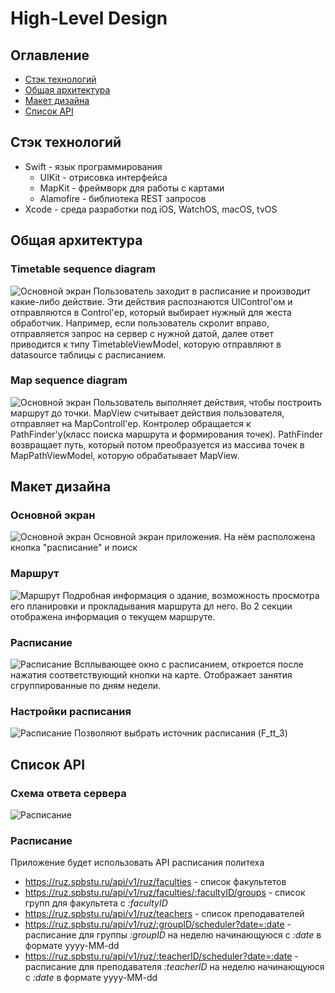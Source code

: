 # High-Level Design

## Оглавление
* [Стэк технологий](#стэк-технологий)
* [Общая архитектура](#общая-архитектура)
* [Макет дизайна](#макет-дизайна)
* [Список API](#стэк-технологий)

## Стэк технологий

* Swift - язык программирования 
  * UIKit - отрисовка интерфейса
  * MapKit - фреймворк для работы с картами
  * Alamofire - библиотека REST запросов
* Xcode - среда разработки под iOS, WatchOS, macOS, tvOS

## Общая архитектура
### Timetable sequence diagram
![Основной экран](./img/HLD/diagrams/timetable_sequence_diagram.png)
Пользователь заходит в расписание и производит какие-либо действие. Эти действия 
распознаются UIControl'ом и отправляются в Control'ер, который выбирает нужный для жеста
обработчик. Например, если пользователь скролит вправо, отправляется запрос на сервер с 
нужной датой, далее ответ приводится к типу TimetableViewModel, которую отправляют 
в datasource таблицы с расписанием.

### Map sequence diagram
![Основной экран](./img/HLD/diagrams/map_sequence_diagram.png)
Пользователь выполняет действия, чтобы построить маршрут до точки. MapView 
считывает действия пользователя, отправляет на MapControll'ер. Контролер 
обращается к PathFinder'у(класс поиска маршрута и формирования точек). PathFinder 
возвращает путь, который потом преобразуется из массива точек в MapPathViewModel, 
которую обрабатывает MapView.

## Макет дизайна

### Основной экран
![Основной экран](./img/HLD/design/base.png)
Основной экран приложения. На нём расположена кнопка "расписание" и поиск

### Маршрут
![Маршрут](./img/HLD/design/map-path.png)
Подробная информация о здание, возможность просмотра его планировки и прокладывания маршрута дл него. Во 2 секции отображена информация о текущем маршруте. 

### Расписание
![Расписание](./img/HLD/design/timetable.png)
Всплывающее окно с расписанием, откроется после нажатия соответствующий кнопки на карте. Отображает занятия сгруппированные по дням недели.

### Настройки расписания
![Расписание](./img/HLD/design/timetable-settings.png)
Позволяют выбрать источник расписания (F_tt_3)

## Список API
### Схема ответа сервера
![Расписание](./img/HLD/diagrams/entity_relationship_diagrams.png)

### Расписание
Приложение будет использовать API расписания политеха
* https://ruz.spbstu.ru/api/v1/ruz/faculties - список факультетов
* https://ruz.spbstu.ru/api/v1/ruz/faculties/:facultyID/groups - список групп для факультета с *:facultyID*
* https://ruz.spbstu.ru/api/v1/ruz/teachers - список преподавателей 
* https://ruz.spbstu.ru/api/v1/ruz/:groupID/scheduler?date=:date - расписание для группы *:groupID* на неделю начинающуюся с *:date* в формате yyyy-MM-dd
* https://ruz.spbstu.ru/api/v1/ruz/:teacherID/scheduler?date=:date - расписание для преподавателя *:teacherID* на неделю начинающуюся с *:date* в формате yyyy-MM-dd

